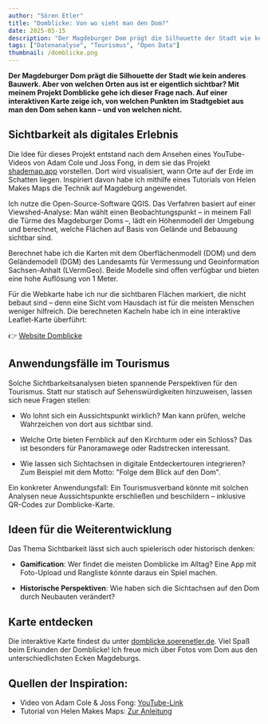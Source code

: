 ```yaml
---
author: "Sören Etler"
title: "Domblicke: Von wo sieht man den Dom?"
date: 2025-05-15
description: "Der Magdeburger Dom prägt die Silhouette der Stadt wie kein anderes Bauwerk. Aber von welchen Orten aus ist er eigentlich sichtbar? "
tags: ["Datenanalyse", "Tourismus", "Open Data"]
thumbnail: /domblicke.png
---
```


**Der Magdeburger Dom prägt die Silhouette der Stadt wie kein anderes Bauwerk. Aber von welchen Orten aus ist er eigentlich sichtbar? Mit meinem Projekt Domblicke gehe ich dieser Frage nach. Auf einer interaktiven Karte zeige ich, von welchen Punkten im Stadtgebiet aus man den Dom sehen kann – und von welchen nicht.**

## Sichtbarkeit als digitales Erlebnis

Die Idee für dieses Projekt entstand nach dem Ansehen eines YouTube-Videos von Adam Cole und Joss Fong, in dem sie das Projekt [shademap.app](https://shademap.app) vorstellen. Dort wird visualisiert, wann Orte auf der Erde im Schatten liegen. Inspiriert davon habe ich mithilfe eines Tutorials von Helen Makes Maps die Technik auf Magdeburg angewendet.

Ich nutze die Open-Source-Software QGIS. Das Verfahren basiert auf einer Viewshed-Analyse: Man wählt einen Beobachtungspunkt – in meinem Fall die Türme des Magdeburger Doms –, lädt ein Höhenmodell der Umgebung und berechnet, welche Flächen auf Basis von Gelände und Bebauung sichtbar sind.

Berechnet habe ich die Karten mit dem Oberflächenmodell (DOM) und dem Geländemodell (DGM) des Landesamts für Vermessung und Geoinformation Sachsen-Anhalt (LVermGeo). Beide Modelle sind offen verfügbar und bieten eine hohe Auflösung von 1 Meter.

Für die Webkarte habe ich nur die sichtbaren Flächen markiert, die nicht bebaut sind – denn eine Sicht vom Hausdach ist für die meisten Menschen weniger hilfreich. Die berechneten Kacheln habe ich in eine interaktive Leaflet-Karte überführt:

👉 [Website Domblicke](https://domblicke.soerenetler.de)

## Anwendungsfälle im Tourismus

Solche Sichtbarkeitsanalysen bieten spannende Perspektiven für den Tourismus. Statt nur statisch auf Sehenswürdigkeiten hinzuweisen, lassen sich neue Fragen stellen:

- Wo lohnt sich ein Aussichtspunkt wirklich? Man kann prüfen, welche Wahrzeichen von dort aus sichtbar sind.

- Welche Orte bieten Fernblick auf den Kirchturm oder ein Schloss? Das ist besonders für Panoramawege oder Radstrecken interessant.

- Wie lassen sich Sichtachsen in digitale Entdeckertouren integrieren? Zum Beispiel mit dem Motto: "Folge dem Blick auf den Dom".

Ein konkreter Anwendungsfall: Ein Tourismusverband könnte mit solchen Analysen neue Aussichtspunkte erschließen und beschildern – inklusive QR-Codes zur Domblicke-Karte.

## Ideen für die Weiterentwicklung

Das Thema Sichtbarkeit lässt sich auch spielerisch oder historisch denken:

- **Gamification**: Wer findet die meisten Domblicke im Alltag? Eine App mit Foto-Upload und Rangliste könnte daraus ein Spiel machen.

- **Historische Perspektiven**: Wie haben sich die Sichtachsen auf den Dom durch Neubauten verändert?

## Karte entdecken

Die interaktive Karte findest du unter [domblicke.soerenetler.de](https://domblicke.soerenetler.de). Viel Spaß beim Erkunden der Domblicke! Ich freue mich über Fotos vom Dom aus den unterschiedlichsten Ecken Magdeburgs.


## Quellen der Inspiration:

- Video von Adam Cole & Joss Fong: [YouTube-Link](https://youtube.com/shorts/rc1WEQALcJo?si=ZZOllm1Kb1vr3QDf)
- Tutorial von Helen Makes Maps: [Zur Anleitung](https://www.helenmakesmaps.com/post/how-to-run-visibility-analysis-in-qgis)

